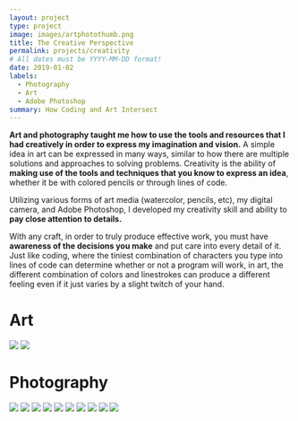 ```yaml
---
layout: project
type: project
image: images/artphotothumb.png
title: The Creative Perspective
permalink: projects/creativity
# All dates must be YYYY-MM-DD format!
date: 2019-01-02
labels:
  - Photography
  - Art
  - Adobe Photoshop
summary: How Coding and Art Intersect
---
```


**Art and photography taught me how to use the tools and resources that I had creatively in order to express my imagination and vision.**  A simple idea in art can be expressed in many ways, similar to how there are multiple solutions and approaches to solving problems.  Creativity is the ability of **making use of the tools and techniques that you know to express an idea**, whether it be with colored pencils or through lines of code.

Utilizing various forms of art media (watercolor, pencils, etc), my digital camera, and Adobe Photoshop, I developed my creativity skill and ability to **pay close attention to details.** 

With any craft, in order to truly produce effective work, you must have **awareness of the decisions you make** and put care into every detail of it. Just like coding, where the tiniest combination of characters you type into lines of code can determine whether or not a program will work, in art, the different combination of colors and linestrokes can produce a different feeling even if it just varies by a slight twitch of your hand.


# Art
<img class="ui centered image" src="../images/gd14.png">
<img class="ui centered image" src="../images/gd15.png">

# Photography
<img class="ui centered image" src="../images/gd25.png">
<img class="ui centered image" src="../images/gd16.png">
<img class="ui centered image" src="../images/gd17.png">
<img class="ui centered image" src="../images/gd18.png">
<img class="ui centered image" src="../images/gd19.png">
<img class="ui centered image" src="../images/gd20.png">
<img class="ui centered image" src="../images/gd21.png">
<img class="ui centered image" src="../images/gd22.png">
<img class="ui centered image" src="../images/gd23.png">
<img class="ui centered image" src="../images/gd24.png">

